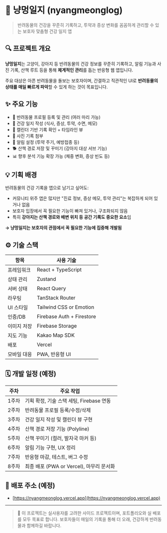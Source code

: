 # 🐾 냥멍일지 (nyangmeonglog)

> 반려동물의 건강을 꾸준히 기록하고, 투약과 증상 변화를 꼼꼼하게 관리할 수 있는 보호자 맞춤형 건강 일지 앱

## 🔍 프로젝트 개요

**냥멍일지**는 고양이, 강아지 등 반려동물의 건강 정보를 꾸준히 기록하고, 알림 기능과 사진 기록, 산책 루트 등을 통해 **체계적인 관리**를 돕는 반응형 웹 앱입니다.

주요 대상은 아픈 반려동물을 돌보는 보호자이며, 간결하고 직관적인 UI로 **반려동물의 상태를 매일 빠르게 파악**할 수 있게 하는 것이 목표입니다.

## ✨ 주요 기능

* 🐾 반려동물 프로필 등록 및 관리 (여러 마리 가능)
* 📘 건강 일지 작성 (식사, 증상, 투약, 수면, 메모)
* 📅 캘린더 기반 기록 확인 + 타임라인 뷰
* 📸 사진 기록 첨부
* 🔔 알림 설정 (투약 주기, 예방접종 등)
* 🐕 산책 경로 저장 및 꾸미기 (강아지 대상 서브 기능)
* 📊 향후 분석 기능 확장 가능 (체중 변화, 증상 빈도 등)

## 💡 기획 배경

반려동물의 건강 기록을 앱으로 남기고 싶어도:

* 커뮤니티 위주 앱은 많지만 "진료 정보, 증상 메모, 투약 관리"는 복잡하게 되어 있거나 없음
* 보호자 입장에서 꼭 필요한 기능이 빠져 있거나, 구조화되지 않음
* 특히 **강아지는 산책 경로와 배변 위치 등 공간 기록도 중요한 요소**임

**→ 냥멍일지는 보호자의 관점에서 꼭 필요한 기능에 집중해 개발됨**

## ⚙️ 기술 스택

| 항목     | 사용 기술                     |
| ------ | ------------------------- |
| 프레임워크  | React + TypeScript        |
| 상태 관리  | Zustand                   |
| 서버 상태  | React Query               |
| 라우팅    | TanStack Router           |
| UI 스타일 | Tailwind CSS or Emotion   |
| 인증/DB  | Firebase Auth + Firestore |
| 이미지 저장 | Firebase Storage          |
| 지도 기능  | Kakao Map SDK             |
| 배포     | Vercel                    |
| 모바일 대응 | PWA, 반응형 UI               |

## 🗓️ 개발 일정 (예정)

| 주차  | 주요 작업                          |
| --- | ------------------------------ |
| 1주차 | 기획 확정, 기술 스택 세팅, Firebase 연동   |
| 2주차 | 반려동물 프로필 등록/수정/삭제              |
| 3주차 | 건강 일지 작성 및 캘린더 뷰 구현            |
| 4주차 | 산책 경로 저장 기능 (Polyline)         |
| 5주차 | 산책 꾸미기 (컬러, 발자국 마커 등)          |
| 6주차 | 알림 기능 구현, UX 정리                |
| 7주차 | 반응형 마감, 테스트, 버그 수정             |
| 8주차 | 최종 배포 (PWA or Vercel), 마무리 문서화 |

## 🚀 배포 주소 (예정)

* [https://nyangmeonglog.vercel.app](https://nyangmeonglog.vercel.app)

---

> 🧶 이 프로젝트는 실사용자를 고려한 사이드 프로젝트이며, 포트폴리오와 실 배포를 모두 목표로 합니다.
> 보호자들이 매일의 기록을 통해 더 오래, 건강하게 반려동물과 함께하길 바랍니다.
